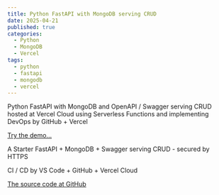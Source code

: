 ```yaml
---
title: Python FastAPI with MongoDB serving CRUD
date: 2025-04-21
published: true
categories:
  - Python
  - MongoDB
  - Vercel
tags:
  - python
  - fastapi
  - mongodb
  - vercel
---
```


Python FastAPI with MongoDB and OpenAPI / Swagger serving CRUD hosted at Vercel Cloud using Serverless Functions and implementing DevOps by GitHub + Vercel

<a href="https://fastapi-mongo-crud.vercel.app/docs" target="_blank" title="FastAPI MongoDB serving CRUD">Try the demo...</a>

A Starter FastAPI + MongoDB + Swagger serving CRUD - secured by HTTPS

CI / CD by VS Code + GitHub + Vercel Cloud 

<a href="https://github.com/persteenolsen/fastapi-mongo-crud" target="_blank">The source code at GitHub</a>
